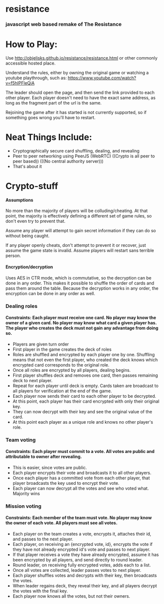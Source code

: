 # resistance

### javascript web based remake of The Resistance

# How to Play:

Use http://objelisks.github.io/resistance/resistance.html or other commonly accessible hosted place.

Understand the rules, either by owning the original game or watching a youtube playthrough, such as: https://www.youtube.com/watch?v=f5hIPFleQiA

The leader should open the page, and then send the link provided to each other player. Each player doesn't need to have the exact same address, as long as the fragment part of the url is the same.

Rejoining the game after it has started is not currently supported, so if something goes wrong you'll have to restart.

# Neat Things Include:

* Cryptographically secure card shuffling, dealing, and revealing
* Peer to peer networking using PeerJS (WebRTC) ((Crypto is all peer to peer based)) (((No central authority server)))
* That's about it

# Crypto-stuff

#### Assumptions

No more than the majority of players will be colluding/cheating. At that point, the majority is effectively defining a different set of game rules, so don't even try to prevent that.

Assume any player will attempt to gain secret information if they can do so without being caught.

If any player openly cheats, don't attempt to prevent it or recover, just assume the game state is invalid. Assume players will restart sans terrible person.

#### Encryption/decryption

Uses AES in CTR mode, which is commutative, so the decryption can be done in any order. This makes it possible to shuffle the order of cards and pass them around the table.
Because the decryption works in any order, the encryption can be done in any order as well.

### Dealing roles
#### Constraints: Each player must receive one card. No player may know the owner of a given card. No player may know what card a given player has. The player who creates the deck must not gain any advantage from doing so.

* Players are given turn order 
* First player in the game creates the deck of roles
* Roles are shuffled and encrypted by each player one by one. Shuffling means that not even the first player, who created the deck knows which encrypted card corresponds to the original role.
* Once all roles are encrypted by all players, dealing begins.
* First player shuffles deck and removes one card, then passes remaining deck to next player.
* Repeat for each player until deck is empty. Cards taken are broadcast to all players for verification at the end of the game.
* Each player now sends their card to each other player to be decrypted.
* At this point, each player has their card encrypted with only their original key.
* They can now decrypt with their key and see the original value of the card.
* At this point each player as a unique role and knows no other player's role.

### Team voting
#### Constraints: Each player must commit to a vote. All votes are public and attributable to owner after revealing.

* This is easier, since votes are public.
* Each player encrypts their vote and broadcasts it to all other players.
* Once each player has a committed vote from each other player, that player broadcasts the key used to encrypt their vote.
* Each player can now decrypt all the votes and see who voted what. Majority wins

### Mission voting
#### Constraints: Each member of the team must vote. No player may know the owner of each vote. All players must see all votes.

* Each player on the team creates a vote, encrypts it, attaches their id, and passes to the next player.
* Each player, on receiving an {encrypted vote, id}, encrypts the vote if they have not already encrypted id's vote and passes to next player.
* If that player receives a vote they have already encrypted, assume it has been encrypted by all players, and send directly to round leader.
* Round leader, on receiving fully encrypted votes, adds each to a list.
* Once all votes are collected, leader passes votes to next player.
* Each player shuffles votes and decrypts with their key, then broadcasts the votes.
* When leader regains deck, they reveal their key, and all players decrypt the votes with the final key.
* Each player now knows all the votes, but not their owners.

